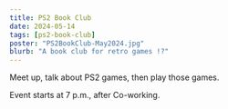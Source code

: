 ```yaml
---
title: PS2 Book Club
date: 2024-05-14
tags: [ps2-book-club]
poster: "PS2BookClub-May2024.jpg"
blurb: "A book club for retro games !?"
---
```


Meet up, talk about PS2 games, then play those games.

Event starts at 7 p.m., after Co-working.